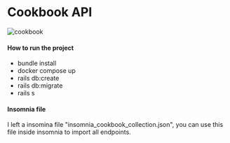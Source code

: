 # Cookbook API

![cookbook](https://github.com/Rafael-Cesario/Cookbook-Rails/assets/88716893/ff8c73a4-7f7b-48a9-84d3-02cbb31db101)


#### How to run the project
* bundle install
* docker compose up
* rails db:create
* rails db:migrate
* rails s

#### Insomnia file
I left a insomina file "insomnia_cookbook_collection.json", you can use this file inside insomnia to import all endpoints.

